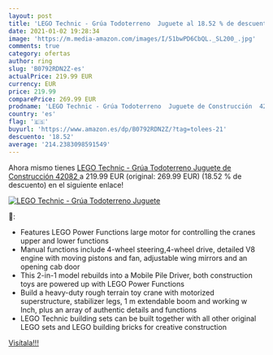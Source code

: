 ```yaml
---
layout: post
title: 'LEGO Technic - Grúa Todoterreno  Juguete al 18.52 % de descuento'
date: 2021-01-02 19:28:34
image: 'https://m.media-amazon.com/images/I/51bwPD6CbQL._SL200_.jpg'
comments: true
category: ofertas
author: ring
slug: 'B0792RDN2Z-es'
actualPrice: 219.99 EUR
currency: EUR
price: 219.99
comparePrice: 269.99 EUR
prodname: 'LEGO Technic - Grúa Todoterreno  Juguete de Construcción  42082 '
country: 'es'
flag: '🇪🇸'
buyurl: 'https://www.amazon.es/dp/B0792RDN2Z/?tag=tolees-21'
descuento: '18.52'
average: '214.2383098591549'
---
```


Ahora mismo tienes [LEGO Technic - Grúa Todoterreno  Juguete de Construcción  42082 ](https://www.amazon.es/dp/B0792RDN2Z/?tag=tolees-21) a 219.99 EUR (original: 269.99 EUR) (18.52 %  de descuento) en el siguiente enlace!

[![LEGO Technic - Grúa Todoterreno  Juguete](https://m.media-amazon.com/images/I/51bwPD6CbQL._SL200_.jpg)](https://www.amazon.es/dp/B0792RDN2Z/?tag=tolees-21)

🔎:

- Features LEGO Power Functions large motor for controlling the cranes upper and lower functions
- Manual functions include 4-wheel steering,4-wheel drive, detailed V8 engine with moving pistons and fan, adjustable wing mirrors and an opening cab door
- This 2-in-1 model rebuilds into a Mobile Pile Driver, both construction toys are powered up with LEGO Power Functions
- Build a heavy-duty rough terrain toy crane with motorized superstructure, stabilizer legs, 1 m extendable boom and working w Inch, plus an array of authentic details and functions
- LEGO Technic building sets can be built together with all other original LEGO sets and LEGO building bricks for creative construction

[Visítala!!!](https://www.amazon.es/dp/B0792RDN2Z/?tag=tolees-21)
